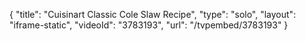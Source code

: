 {
    "title": "Cuisinart Classic Cole Slaw Recipe",
    "type": "solo",
    "layout": "iframe-static",
    "videoId": "3783193",
    "url": "\/tvpembed\/3783193"
}